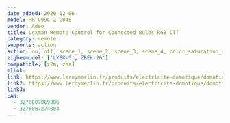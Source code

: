 ```yaml
---
date_added: 2020-12-06
model: HR-C99C-Z-C045
vendor: Adeo
title: Lexman Remote Control for Connected Bulbs RGB CTT
category: remote
supports: action
action: on, off, scene_1, scene_2, scene_3, scene_4, color_saturation_step_up, color_saturation_step_down, color_stop, color_hue_step_up, color_hue_step_down, color_temperature_step_up, color_temperature_step_down, brightness_step_up, brightness_step_down, brightness_stop
zigbeemodel: ['LXEK-5','ZBEK-26']
compatible: [z2m, zha]
mlink: 
link: https://www.leroymerlin.fr/produits/electricite-domotique/domotique-et-objets-connectes/domotique/accessoires-de-gestion-de-lumiere/telecommande-pour-ampoules-connectees-rgb-ctt-zigbee-lexman-enki-82473188.html
link2: https://www.leroymerlin.fr/produits/electricite-domotique/domotique-et-objets-connectes/domotique/accessoires-de-gestion-de-lumiere/telecommande-zigbee-rgbw-lexman-enki-84372300.html
link3: 
EAN: 
  - 3276007069006
  - 3276007274004
---
```

